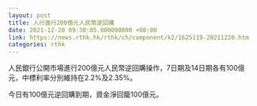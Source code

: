 ```yaml
---
layout: post
title: 人行進行200億元人民幣逆回購　
date: 2021-12-20 09:30:05.000000000 +08:00
link: https://news.rthk.hk/rthk/ch/component/k2/1625119-20211220.htm
categories: rthk
---
```


人民銀行公開市場進行200億元人民幣逆回購操作，7日期及14日期各有100億元，中標利率分別維持在2.2%及2.35%。

今日有100億元逆回購到期，資金淨回籠100億元。
